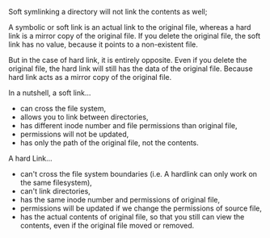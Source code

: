 
Soft symlinking a directory will not link the contents as well;

A symbolic or soft link is an actual link to the original file, whereas a hard link is a mirror copy of the original file. If you delete the original file, the soft link has no value, because it points to a non-existent file.

But in the case of hard link, it is entirely opposite. Even if you delete the original file, the hard link will still has the data of the original file. Because hard link acts as a mirror copy of the original file.

In a nutshell, a soft link...
- can cross the file system,
- allows you to link between directories,
- has different inode number and file permissions than original file,
- permissions will not be updated,
- has only the path of the original file, not the contents.

A hard Link...
- can't cross the file system boundaries (i.e. A hardlink can only work on the same filesystem),
- can't link directories,
- has the same inode number and permissions of original file,
- permissions will be updated if we change the permissions of source file,
- has the actual contents of original file, so that you still can view the contents, even if the original file moved or removed.